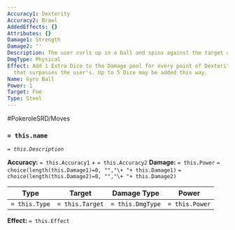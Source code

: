 ```yaml
---
Accuracy1: Dexterity
Accuracy2: Brawl
AddedEffects: {}
Attributes: {}
Damage1: Strength
Damage2: ''
Description: The user curls up in a ball and spins against the target at a high speed.
DmgType: Physical
Effect: Add 1 Extra Dice to the Damage pool for every point of Dexterity the Foe has
  that surpasses the user's. Up to 5 Dice may be added this way.
Name: Gyro Ball
Power: 1
Target: Foe
Type: Steel
---
```


#PokeroleSRD/Moves

### `= this.name` 
*`= this.Description`*

**Accuracy:** `= this.Accuracy1` + `= this.Accuracy2`
**Damage:** `= this.Power` `= choice(length(this.Damage1)=0, "","\+ "+ this.Damage1)` `= choice(length(this.Damage2)=0, "","\+ "+ this.Damage2)`

| Type          | Target          | Damage Type          | Power          |
| ------------- | --------------- | ---------------- | -------------- |
| `= this.Type` | `= this.Target` | `= this.DmgType` | `= this.Power` | 

**Effect:** `= this.Effect`